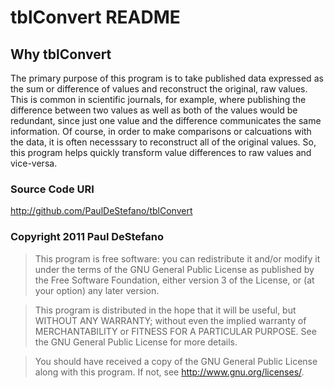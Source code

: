 tblConvert README
======

Why tblConvert
--------------
The primary purpose of this program is to take published data expressed 
as the sum or difference of values and reconstruct the original, raw values.
This is common in scientific journals, for example, where publishing the 
difference between two values as well as both of the values would be redundant, 
since just one value and the difference communicates the same information.
Of course, in order to make comparisons or calcuations with the data, it is 
often necesssary to reconstruct all of the original values.  So, this program 
helps quickly transform value differences to raw values and vice-versa.

### Source Code URI
http://github.com/PaulDeStefano/tblConvert

### Copyright 2011 Paul DeStefano
>   This program is free software: you can redistribute it and/or modify
>   it under the terms of the GNU General Public License as published by
>   the Free Software Foundation, either version 3 of the License, or
>   (at your option) any later version.

>   This program is distributed in the hope that it will be useful,
>   but WITHOUT ANY WARRANTY; without even the implied warranty of
>   MERCHANTABILITY or FITNESS FOR A PARTICULAR PURPOSE.  See the
>   GNU General Public License for more details.

>   You should have received a copy of the GNU General Public License
>   along with this program.  If not, see <http://www.gnu.org/licenses/>.
